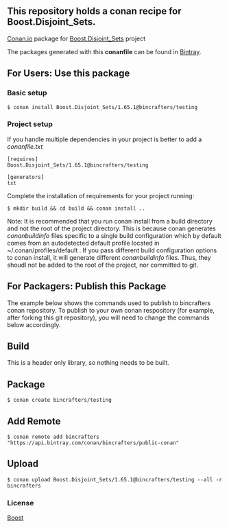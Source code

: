 ## This repository holds a conan recipe for Boost.Disjoint_Sets.

[Conan.io](https://conan.io) package for [Boost.Disjoint_Sets](https://github.com/Boostorg/Disjoint_Sets) project

The packages generated with this **conanfile** can be found in [Bintray](https://bintray.com/bincrafters/public-conan/Boost.Disjoint_Sets%3Abincrafters).

## For Users: Use this package

### Basic setup

    $ conan install Boost.Disjoint_Sets/1.65.1@bincrafters/testing

### Project setup

If you handle multiple dependencies in your project is better to add a *conanfile.txt*

    [requires]
    Boost.Disjoint_Sets/1.65.1@bincrafters/testing

    [generators]
    txt

Complete the installation of requirements for your project running:</small></span>

    $ mkdir build && cd build && conan install ..
	
Note: It is recommended that you run conan install from a build directory and not the root of the project directory.  This is because conan generates *conanbuildinfo* files specific to a single build configuration which by default comes from an autodetected default profile located in ~/.conan/profiles/default .  If you pass different build configuration options to conan install, it will generate different *conanbuildinfo* files.  Thus, they shoudl not be added to the root of the project, nor committed to git. 

## For Packagers: Publish this Package

The example below shows the commands used to publish to bincrafters conan repository. To publish to your own conan respository (for example, after forking this git repository), you will need to change the commands below accordingly. 

## Build  

This is a header only library, so nothing needs to be built.

## Package 

    $ conan create bincrafters/testing
	
## Add Remote

	$ conan remote add bincrafters "https://api.bintray.com/conan/bincrafters/public-conan"

## Upload

    $ conan upload Boost.Disjoint_Sets/1.65.1@bincrafters/testing --all -r bincrafters

### License
[Boost](LICENSE)
